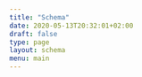 ```yaml
---
title: "Schema"
date: 2020-05-13T20:32:01+02:00
draft: false
type: page
layout: schema
menu: main
---
```


